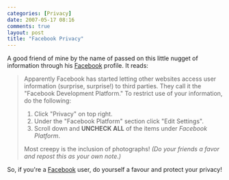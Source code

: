 ```yaml
---
categories: [Privacy]
date: 2007-05-17 08:16
comments: true
layout: post
title: "Facebook Privacy"
---
```

A good friend of mine by the name of <a href="" title="" target="_blank"></a> passed on this little nugget of information through his <a href="http://www.facebook.com/" title="Facebook" target="_blank">Facebook</a> profile. It reads:<blockquote><p>Apparently Facebook has started letting other websites access user information (surprise, surprise!) to third parties. They call it the "Facebook Development Platform."
To restrict use of your information, do the following:</p><ol><li>Click "Privacy" on top right.</li><li>Under the "Facebook Platform" section click "Edit Settings".</li><li>Scroll down and <strong>UNCHECK ALL</strong> of the items under <em>Facebook Platform</em>.</li></ol><p>Most creepy is the inclusion of photographs!
<em>(Do your friends a favor and repost this as your own note.)</em></p></blockquote>
So, if you're a <a href="http://www.facebook.com/" title="Facebook" target="_blank">Facebook</a> user, do yourself a favour and protect your privacy!

